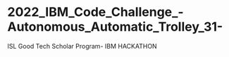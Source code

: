 # 2022_IBM_Code_Challenge_-Autonomous_Automatic_Trolley_31-
ISL Good Tech Scholar Program- IBM HACKATHON
